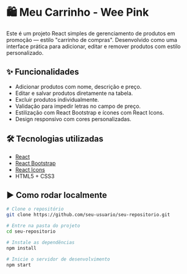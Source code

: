 # 🛍️ Meu Carrinho - Wee Pink

Este é um projeto React simples de gerenciamento de produtos em promoção — estilo "carrinho de compras". Desenvolvido como uma interface prática para adicionar, editar e remover produtos com estilo personalizado.

## ✨ Funcionalidades

- Adicionar produtos com nome, descrição e preço.
- Editar e salvar produtos diretamente na tabela.
- Excluir produtos individualmente.
- Validação para impedir letras no campo de preço.
- Estilização com React Bootstrap e ícones com React Icons.
- Design responsivo com cores personalizadas.

## 🛠️ Tecnologias utilizadas

- [React](https://reactjs.org/)
- [React Bootstrap](https://react-bootstrap.github.io/)
- [React Icons](https://react-icons.github.io/react-icons/)
- HTML5 + CSS3

## ▶️ Como rodar localmente

```bash
# Clone o repositório
git clone https://github.com/seu-usuario/seu-repositorio.git

# Entre na pasta do projeto
cd seu-repositorio

# Instale as dependências
npm install

# Inicie o servidor de desenvolvimento
npm start

